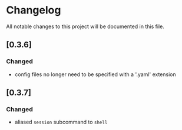 # Changelog
All notable changes to this project will be documented in this file.

## [0.3.6]
### Changed
- config files no longer need to be specified with a '.yaml' extension

## [0.3.7]
### Changed
- aliased `session` subcommand to `shell`
